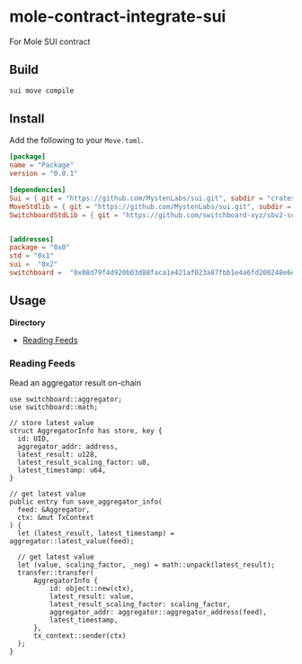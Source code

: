 # mole-contract-integrate-sui
For Mole SUI contract


## Build

```bash
sui move compile
```

## Install

Add the following to your `Move.toml`.

```toml
[package]
name = "Package"
version = "0.0.1"

[dependencies]
Sui = { git = "https://github.com/MystenLabs/sui.git", subdir = "crates/sui-framework/packages/sui-framework", rev = "mainnet" }
MoveStdlib = { git = "https://github.com/MystenLabs/sui.git", subdir = "crates/sui-framework/packages/move-stdlib", rev = "mainnet" }
SwitchboardStdLib = { git = "https://github.com/switchboard-xyz/sbv2-sui.git", subdir = "move/mainnet/switchboard_std/", rev = "main"  }


[addresses]
package = "0x0"
std = "0x1"
sui =  "0x2"
switchboard =  "0x08d79f4d920b03d88faca1e421af023a87fbb1e4a6fd200248e6e9998d09e470"
```

## Usage

**Directory**

- [Reading Feeds](#reading-feeds)

### Reading Feeds

Read an aggregator result on-chain

```move
use switchboard::aggregator;
use switchboard::math;

// store latest value
struct AggregatorInfo has store, key {
  id: UID,
  aggregator_addr: address,
  latest_result: u128,
  latest_result_scaling_factor: u8,
  latest_timestamp: u64,
}

// get latest value
public entry fun save_aggregator_info(
  feed: &Aggregator,
  ctx: &mut TxContext
) {
  let (latest_result, latest_timestamp) = aggregator::latest_value(feed);

  // get latest value
  let (value, scaling_factor, _neg) = math::unpack(latest_result);
  transfer::transfer(
      AggregatorInfo {
          id: object::new(ctx),
          latest_result: value,
          latest_result_scaling_factor: scaling_factor,
          aggregator_addr: aggregator::aggregator_address(feed),
          latest_timestamp,
      },
      tx_context::sender(ctx)
  );
}
```
